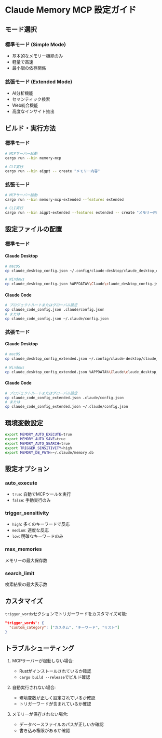 # Claude Memory MCP 設定ガイド

## モード選択

### 標準モード (Simple Mode)
- 基本的なメモリー機能のみ
- 軽量で高速
- 最小限の依存関係

### 拡張モード (Extended Mode)  
- AI分析機能
- セマンティック検索
- Web統合機能
- 高度なインサイト抽出

## ビルド・実行方法

### 標準モード
```bash
# MCPサーバー起動
cargo run --bin memory-mcp

# CLI実行
cargo run --bin aigpt -- create "メモリー内容"
```

### 拡張モード
```bash
# MCPサーバー起動
cargo run --bin memory-mcp-extended --features extended

# CLI実行 
cargo run --bin aigpt-extended --features extended -- create "メモリー内容" --analyze
```

## 設定ファイルの配置

### 標準モード

#### Claude Desktop
```bash
# macOS
cp claude_desktop_config.json ~/.config/claude-desktop/claude_desktop_config.json

# Windows
cp claude_desktop_config.json %APPDATA%\Claude\claude_desktop_config.json
```

#### Claude Code
```bash
# プロジェクトルートまたはグローバル設定
cp claude_code_config.json .claude/config.json
# または
cp claude_code_config.json ~/.claude/config.json
```

### 拡張モード

#### Claude Desktop
```bash
# macOS
cp claude_desktop_config_extended.json ~/.config/claude-desktop/claude_desktop_config.json

# Windows
cp claude_desktop_config_extended.json %APPDATA%\Claude\claude_desktop_config.json
```

#### Claude Code
```bash
# プロジェクトルートまたはグローバル設定
cp claude_code_config_extended.json .claude/config.json
# または
cp claude_code_config_extended.json ~/.claude/config.json
```

## 環境変数設定

```bash
export MEMORY_AUTO_EXECUTE=true
export MEMORY_AUTO_SAVE=true
export MEMORY_AUTO_SEARCH=true
export TRIGGER_SENSITIVITY=high
export MEMORY_DB_PATH=~/.claude/memory.db
```

## 設定オプション

### auto_execute
- `true`: 自動でMCPツールを実行
- `false`: 手動実行のみ

### trigger_sensitivity  
- `high`: 多くのキーワードで反応
- `medium`: 適度な反応
- `low`: 明確なキーワードのみ

### max_memories
メモリーの最大保存数

### search_limit
検索結果の最大表示数

## カスタマイズ

`trigger_words`セクションでトリガーワードをカスタマイズ可能:

```json
"trigger_words": {
  "custom_category": ["カスタム", "キーワード", "リスト"]
}
```

## トラブルシューティング

1. MCPサーバーが起動しない場合:
   - Rustがインストールされているか確認
   - `cargo build --release`でビルド確認

2. 自動実行されない場合:
   - 環境変数が正しく設定されているか確認
   - トリガーワードが含まれているか確認

3. メモリーが保存されない場合:
   - データベースファイルのパスが正しいか確認
   - 書き込み権限があるか確認